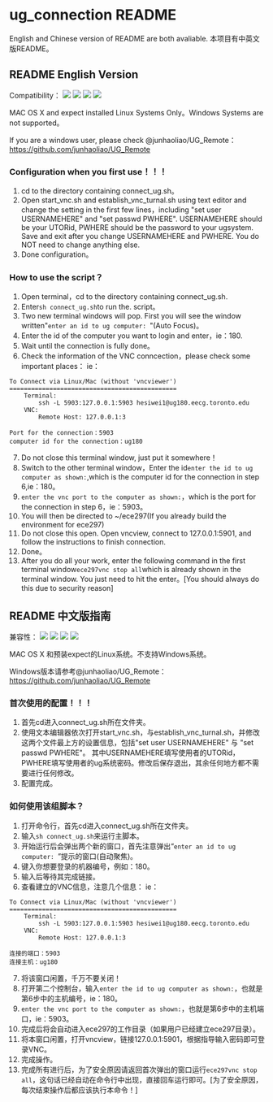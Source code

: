# ug_connection README
English and Chinese version of README are both avaliable. 本项目有中英文版README。

## README English Version
Compatibility：
![](https://img.shields.io/badge/OS%20X-10.14-brightgreen.svg)
![](https://img.shields.io/badge/OS%20X-10.13-brightgreen.svg)
![](https://img.shields.io/badge/Script-sh-blue.svg)
![](https://img.shields.io/badge/License-MIT-blue.svg)

MAC OS X and expect installed Linux Systems Only。Windows Systems are not supported。

If you are a windows user, please check @junhaoliao/UG_Remote：
https://github.com/junhaoliao/UG_Remote

### Configuration when you first use！！！
1. cd to the directory containing connect_ug.sh。
2. Open start_vnc.sh and establish_vnc_turnal.sh using text editor and change the setting in the first few lines，including "set user USERNAMEHERE" and "set passwd PWHERE". USERNAMEHERE should be your UTORid, PWHERE should be the password to your ugsystem. Save and exit after you change USERNAMEHERE and PWHERE. You do NOT need to change anything else.
3. Done configuration。

### How to use the script？
1. Open terminal，cd to the directory containing connect_ug.sh.
2. Enter```sh connect_ug.sh```to run the. script。
3. Two new terminal windows will pop. First you will see the window written"```enter an id to ug computer: ```"(Auto Focus)。
4. Enter the id of the computer you want to login and enter，ie：180.
5. Wait until the connection is fully done。
6. Check the information of the VNC conncection，please check some important places：
ie：
```
To Connect via Linux/Mac (without 'vncviewer')
==============================================
	Terminal:
		ssh -L 5903:127.0.0.1:5903 hesiwei1@ug180.eecg.toronto.edu 
	VNC:
		Remote Host: 127.0.0.1:3

Port for the connection：5903
computer id for the connection：ug180
```
7. Do not close this terminal window, just put it somewhere！
8. Switch to the other terminal window，Enter the id```enter the id to ug computer as shown:```,which is the computer id for the connection in step 6,ie：180。
9. ```enter the vnc port to the computer as shown:```，which is the port for the connection in step 6，ie：5903。
10. You will then be directed to ~/ece297(If you already build the environment for ece297)
11. Do not close this open. Open vncview, connect to 127.0.0.1:5901, and follow the instructions to finish connection.
12. Done。
13. After you do all your work, enter the following command in the first terminal window```ece297vnc stop all```which is already shown in the terminal window. You just need to hit the enter。[You should always do this due to security reason]


## README 中文版指南

兼容性：
![](https://img.shields.io/badge/OS%20X-10.14-brightgreen.svg)
![](https://img.shields.io/badge/OS%20X-10.13-brightgreen.svg)
![](https://img.shields.io/badge/Script-sh-blue.svg)
![](https://img.shields.io/badge/License-MIT-blue.svg)

MAC OS X 和预装expect的Linux系统。不支持Windows系统。

Windows版本请参考@junhaoliao/UG_Remote：
https://github.com/junhaoliao/UG_Remote

### 首次使用的配置！！！
1. 首先cd进入connect_ug.sh所在文件夹。
2. 使用文本编辑器依次打开start_vnc.sh，与establish_vnc_turnal.sh，并修改这两个文件最上方的设置信息，包括"set user USERNAMEHERE" 与 "set passwd PWHERE"。 其中USERNAMEHERE填写使用者的UTORid， PWHERE填写使用者的ug系统密码。修改后保存退出，其余任何地方都不需要进行任何修改。
3. 配置完成。

### 如何使用该组脚本？
1. 打开命令行，首先cd进入connect_ug.sh所在文件夹。
2. 输入```sh connect_ug.sh```来运行主脚本。
3. 开始运行后会弹出两个新的窗口，首先注意弹出“```enter an id to ug computer: ```”提示的窗口(自动聚焦)。
4. 键入你想要登录的机器编号，例如：180。
5. 输入后等待其完成链接。
6. 查看建立的VNC信息，注意几个信息：
ie：
```
To Connect via Linux/Mac (without 'vncviewer')
==============================================
	Terminal:
		ssh -L 5903:127.0.0.1:5903 hesiwei1@ug180.eecg.toronto.edu 
	VNC:
		Remote Host: 127.0.0.1:3

连接的端口：5903
连接主机：ug180
```
7. 将该窗口闲置，千万不要关闭！
8. 打开第二个控制台，输入```enter the id to ug computer as shown:```，也就是第6步中的主机编号，ie：180。
9. ```enter the vnc port to the computer as shown:```，也就是第6步中的主机端口，ie：5903。
10. 完成后将会自动进入ece297的工作目录（如果用户已经建立ece297目录）。
11. 将本窗口闲置，打开vncview，链接127.0.0.1:5901，根据指导输入密码即可登录VNC。
12. 完成操作。
13. 完成所有进行后，为了安全原因请返回首次弹出的窗口运行```ece297vnc stop all```，这句话已经自动在命令行中出现，直接回车运行即可。[为了安全原因，每次结束操作后都应该执行本命令！]
